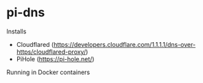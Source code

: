 # pi-dns

Installs
* Cloudflared (https://developers.cloudflare.com/1.1.1.1/dns-over-https/cloudflared-proxy/)
* PiHole (https://pi-hole.net/)

Running in Docker containers
